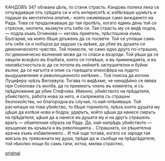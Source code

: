 ﻿КАНДОВЪ
347
обхвана цѣлъ, то станж страсть. Кандовъ полека лека се отчуждаваше отъ срѣдата си и отъ интереситѣ и́, избѣгваше шумътъ и падаше въ мечтателна апатия,- която оживяваше само виждането на Рада. Това се продължаваше до тая пролѣть, когато единъ день той се стреснж, окопити, възмути отъ себе си. Тая страсть му се видѣ подла, — подла къмъ Огнянова — неговъ приятель, прѣстлшжна къмъ България, на която бѣше длъженъ да се посвети.
Той се уплаши самъ отъ себе си и побърза да задуши съ врѣме, да убие въ душата си демоническото чувство. Той помисли, че само едно друго по́-страшно, по́-демоническо вълнение може да го спаси и възроди. Той рѣши да се хвърли всецѣло въ борбата, която се готвѣше, и въ примеждията, и въ неизвѣстностьта ѝ; да се потопи въ нейнитѣ заглушителни и буйни вълни; да се нагълта и опие съ горещата атмосфера на лудото вьодушевление и революционното кипѣние... Той поиска да изгони Луцифера чрѣзъ Велзевула.
Тогава го видѣхме, че ненадѣйно се явява при Соколова съ молба, да го приематъ членъ въ комитета, и съ прѣдложение да убие Стефчова.
Именно, убийството на прѣдателя, убийството, работа нова за него, и съпрежепа съ страшни безпокойства, но благородна въ случая, го най-плѣняваше. Той расчиташе на това убийство, то бѣше горнилото, прѣзъ което душата му щѣше да излѣзе нова и бодра; ударътъ, който щѣше да нанесе смръть на прѣдателя, щѣше да а нанесе въ душата му и на другъ страшенъ врагъ — обаятелния образъ на Рада.
Да, най-напрѣдъ убийството — кръщение въ кръвьта и въ революцията... Страшната, но рѣшителна крачка къмъ избавлението...
И той още тогава, когато се зароди тая мисъль въ тревожната му душа, прѣди да ж съобщи на прѣдсѣдателя, той нѣколко нощи бк самъ гали, котка, милва страстно,

[original](images/388.jpg)